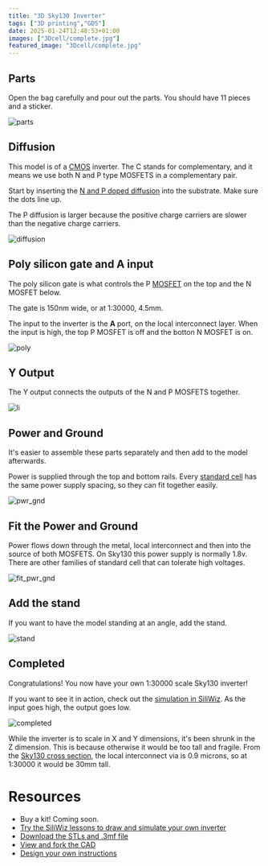 ```yaml
---
title: "3D Sky130 Inverter"
tags: ["3D printing","GDS"]
date: 2025-01-24T12:48:53+01:00
images: ["3Dcell/complete.jpg"]
featured_image: "3Dcell/complete.jpg"
---
```


## Parts

Open the bag carefully and pour out the parts. You should have 11 pieces and a sticker.

![parts](/3Dcell/parts.jpg)

## Diffusion

This model is of a [CMOS](/terminology/cmos) inverter. The C stands for complementary, and it means we use both N and P type MOSFETS in a complementary pair.

Start by inserting the [N and P doped diffusion](/terminology/doping) into the substrate. Make sure the dots line up.

The P diffusion is larger because the positive charge carriers are slower than the negative charge carriers.

![diffusion](/3Dcell/diffusion.jpg)

## Poly silicon gate and A input

The poly silicon gate is what controls the P [MOSFET](/terminology/mosfet) on the top and the N MOSFET below. 

The gate is 150nm wide, or at 1:30000, 4.5mm.

The input to the inverter is the **A** port, on the local interconnect layer. When the input is high, the top P MOSFET is off and the botton N MOSFET is on.

![poly](/3Dcell/poly_li_a.jpg)

## Y Output

The Y output connects the outputs of the N and P MOSFETS together.

![li](/3Dcell/li_y.jpg)

## Power and Ground

It's easier to assemble these parts separately and then add to the model afterwards.

Power is supplied through the top and bottom rails. Every [standard cell](/terminology/standardcell) has the same power supply spacing, so they can fit together easily.

![pwr_gnd](/3Dcell/pwr_gnd.jpg)

## Fit the Power and Ground

Power flows down through the metal, local interconnect and then into the source of both MOSFETS. On Sky130 this power supply is normally 1.8v. There are other families of standard cell that can tolerate high voltages.

![fit_pwr_gnd](/3Dcell/fit_pwr_gnd.jpg)

## Add the stand

If you want to have the model standing at an angle, add the stand.

![stand](/3Dcell/stand.jpg)

## Completed

Congratulations! You now have your own 1:30000 scale Sky130 inverter! 

If you want to see it in action, check out the [simulation in SiliWiz](https://app.siliwiz.com/). As the input goes high, the output goes low.

![completed](/3Dcell/complete.jpg)

While the inverter is to scale in X and Y dimensions, it's been shrunk in the Z dimension. This is because otherwise it would be too tall and fragile. From the [Sky130 cross section](/terminology/pdk), the local interconnect via is 0.9 microns, so at 1:30000 it would be 30mm tall.


# Resources

* Buy a kit! Coming soon.
* [Try the SiliWiz lessons to draw and simulate your own inverter](https://tinytapeout.com/siliwiz/)
* [Download the STLs and .3mf file](/3Dcell/sky130_inverter.zip)
* [View and fork the CAD](https://cad.onshape.com/documents/0028930fc0a28cbd8d0bc42b/w/654e56b5a01f78bba7a65678/e/1e7773b38bc6e65d94707c96)
* [Design your own instructions](/post/3dcells)

